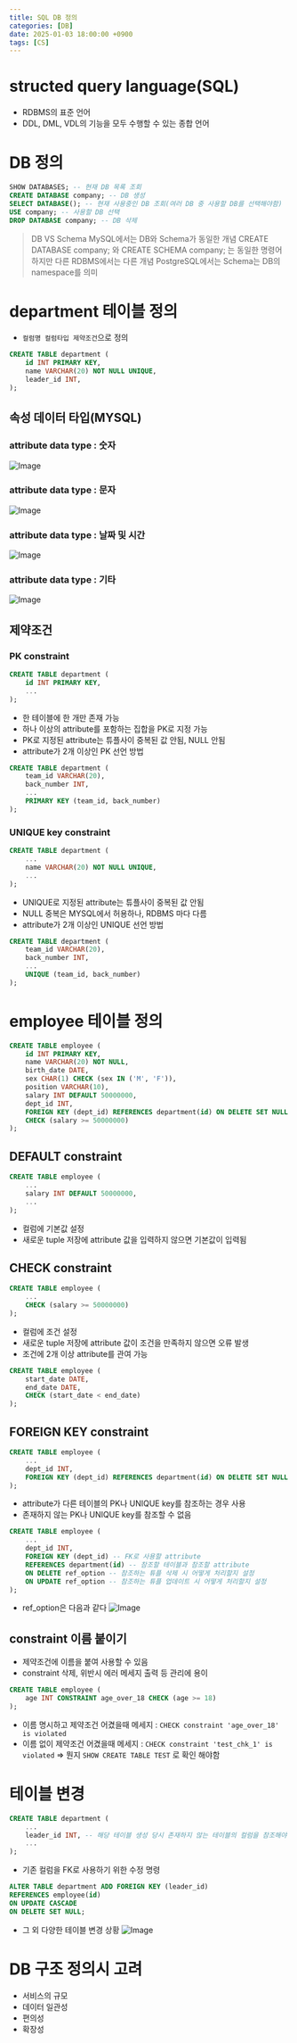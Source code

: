 ```yaml
---
title: SQL DB 정의
categories: [DB]
date: 2025-01-03 18:00:00 +0900
tags: [CS]
---
```


# structed query language(SQL)
- RDBMS의 표준 언어
- DDL, DML, VDL의 기능을 모두 수행할 수 있는 종합 언어

# DB 정의
```sql
SHOW DATABASES; -- 현재 DB 목록 조회
CREATE DATABASE company; -- DB 생성
SELECT DATABASE(); -- 현재 사용중인 DB 조회(여러 DB 중 사용할 DB를 선택해야함)
USE company; -- 사용할 DB 선택
DROP DATABASE company; -- DB 삭제
```

> DB VS Schema
> MySQL에서는 DB와 Schema가 동일한 개념
> CREATE DATABASE company; 와 CREATE SCHEMA company; 는 동일한 명령어
> 하지만 다른 RDBMS에서는 다른 개념
> PostgreSQL에서는 Schema는 DB의 namespace를 의미

# department 테이블 정의
- `컬럼명 컬럼타입 제약조건`으로 정의
```sql
CREATE TABLE department (
    id INT PRIMARY KEY,
    name VARCHAR(20) NOT NULL UNIQUE,
    leader_id INT,
);
```

## 속성 데이터 타입(MYSQL)

### attribute data type : 숫자
![Image](https://github.com/user-attachments/assets/60d5a362-3e1b-4997-9d64-cce553cd1f53)

### attribute data type : 문자
![Image](https://github.com/user-attachments/assets/e2cfd04a-7d2a-49aa-999a-e39e16e96ace)

### attribute data type : 날짜 및 시간
![Image](https://github.com/user-attachments/assets/391c22a3-deb1-4754-b332-8142afa16bed)

### attribute data type : 기타
![Image](https://github.com/user-attachments/assets/11dc6919-0382-40c8-91c7-df7edd2cea5f)

## 제약조건

### PK constraint
```sql
CREATE TABLE department (
    id INT PRIMARY KEY,
    ...
);
```
- 한 테이블에 한 개만 존재 가능
- 하나 이상의 attribute를 포함하는 집합을 PK로 지정 가능
- PK로 지정된 attribute는 튜플사이 중복된 값 안됨, NULL 안됨
- attribute가 2개 이상인 PK 선언 방법
```sql
CREATE TABLE department (
    team_id VARCHAR(20),
    back_number INT,
    ...
    PRIMARY KEY (team_id, back_number)
);
```

### UNIQUE key constraint
```sql
CREATE TABLE department (
    ...
    name VARCHAR(20) NOT NULL UNIQUE,
    ...
);
```
- UNIQUE로 지정된 attribute는 튜플사이 중복된 값 안됨
- NULL 중복은 MYSQL에서 허용하나, RDBMS 마다 다름
- attribute가 2개 이상인 UNIQUE 선언 방법
```sql
CREATE TABLE department (
    team_id VARCHAR(20),
    back_number INT,
    ...
    UNIQUE (team_id, back_number)
);
```

# employee 테이블 정의
```sql
CREATE TABLE employee (
    id INT PRIMARY KEY,
    name VARCHAR(20) NOT NULL,
    birth_date DATE,
    sex CHAR(1) CHECK (sex IN ('M', 'F')),
    position VARCHAR(10),
    salary INT DEFAULT 50000000,
    dept_id INT,
    FOREIGN KEY (dept_id) REFERENCES department(id) ON DELETE SET NULL ON UPDATE CASCADE,
    CHECK (salary >= 50000000)
);
```

## DEFAULT constraint
```sql
CREATE TABLE employee (
    ...
    salary INT DEFAULT 50000000,
    ...
);
```
- 컬럼에 기본값 설정
- 새로운 tuple 저장에 attribute 값을 입력하지 않으면 기본값이 입력됨

## CHECK constraint
```sql
CREATE TABLE employee (
    ...
    CHECK (salary >= 50000000)
);
```
- 컬럼에 조건 설정
- 새로운 tuple 저장에 attribute 값이 조건을 만족하지 않으면 오류 발생
- 조건에 2개 이상 attribute를 관여 가능
```sql
CREATE TABLE employee (
    start_date DATE,
    end_date DATE,
    CHECK (start_date < end_date)
);
```

## FOREIGN KEY constraint
```sql
CREATE TABLE employee (
    ...
    dept_id INT,
    FOREIGN KEY (dept_id) REFERENCES department(id) ON DELETE SET NULL ON UPDATE CASCADE,
);
```
- attribute가 다른 테이블의 PK나 UNIQUE key를 참조하는 경우 사용
- 존재하지 않는 PK나 UNIQUE key를 참조할 수 없음
```sql
CREATE TABLE employee (
    ...
    dept_id INT,
    FOREIGN KEY (dept_id) -- FK로 사용할 attribute
    REFERENCES department(id) -- 참조할 테이블과 참조할 attribute
    ON DELETE ref_option -- 참조하는 튜플 삭제 시 어떻게 처리할지 설정
    ON UPDATE ref_option -- 참조하는 튜플 업데이트 시 어떻게 처리할지 설정
);
```
- ref_option은 다음과 같다
![Image](https://github.com/user-attachments/assets/e5d7d764-18f9-42e1-96ad-b53ff37d5674)

## constraint 이름 붙이기
- 제약조건에 이름을 붙여 사용할 수 있음
- constraint 삭제, 위반시 에러 메세지 출력 등 관리에 용이
```sql
CREATE TABLE employee (
    age INT CONSTRAINT age_over_18 CHECK (age >= 18)
);
```
- 이름 명시하고 제약조건 어겼을때 메세지 : `CHECK constraint 'age_over_18' is violated`
- 이름 없이 제약조건 어겼을때 메세지 : `CHECK constraint 'test_chk_1' is violated` => 뭔지 `SHOW CREATE TABLE TEST` 로 확인 해야함

# 테이블 변경
```sql
CREATE TABLE department (
    ...
    leader_id INT, -- 해당 테이블 생성 당시 존재하지 않는 테이블의 컬럼을 참조해야 하므로 나중에 일단 FK 없이 만들고 나중에 수정해야함
    ...
);
```
- 기존 컬럼을 FK로 사용하기 위한 수정 명령
```sql
ALTER TABLE department ADD FOREIGN KEY (leader_id) 
REFERENCES employee(id)
ON UPDATE CASCADE
ON DELETE SET NULL;
```

- 그 외 다양한 테이블 변경 상황
![Image](https://github.com/user-attachments/assets/a2dad57c-0785-4a4a-8e06-4b52118ef891)

# DB 구조 정의시 고려
- 서비스의 규모
- 데이터 일관성
- 편의성
- 확장성